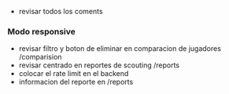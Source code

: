 - revisar todos los coments
### Modo responsive
- revisar filtro y boton de eliminar en comparacion de jugadores /comparision
- revisar centrado en reportes de scouting /reports
- colocar el rate limit en el backend
- informacion del reporte en /reports